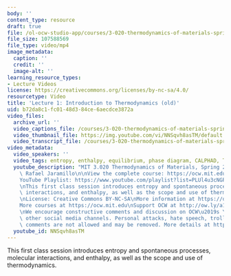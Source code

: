 ```yaml
---
body: ''
content_type: resource
draft: true
file: /ol-ocw-studio-app/courses/3-020-thermodynamics-of-materials-spring-2021/mit3_020s21_lecture_01_1080p_360p_16_9.mp4
file_size: 107588569
file_type: video/mp4
image_metadata:
  caption: ''
  credit: ''
  image-alt: ''
learning_resource_types:
- Lecture Videos
license: https://creativecommons.org/licenses/by-nc-sa/4.0/
resourcetype: Video
title: 'Lecture 1: Introduction to Thermodynamics (old)'
uid: b72da8c1-fc01-48d3-84ce-6aecdce3872a
video_files:
  archive_url: ''
  video_captions_file: /courses/3-020-thermodynamics-of-materials-spring-2021/168-p9iBH1bXwpDpDf9u1hZDR3RkOMj1u_transcript.webvtt
  video_thumbnail_file: https://img.youtube.com/vi/NNSqvh8asTM/default.jpg
  video_transcript_file: /courses/3-020-thermodynamics-of-materials-spring-2021/168-p9iBH1bXwpDpDf9u1hZDR3RkOMj1u_transcript.pdf
video_metadata:
  video_speakers: ''
  video_tags: entropy, enthalpy, equilibrium, phase diagram, CALPHAD, Thermocalc
  youtube_description: "MIT 3.020 Thermodynamics of Materials, Spring 2021\nInstructor:\
    \ Rafael Jaramillo\n\nView the complete course: https://ocw.mit.edu/courses/3-020-thermodynamics-of-materials-spring-2021/\n\
    YouTube Playlist: https://www.youtube.com/playlist?list=PLUl4u3cNGP61g-yRbJz4ghFPJLiok1HxX\n\
    \nThis first class session introduces entropy and spontaneous processes, molecular\
    \ interactions, and enthalpy, as well as the scope and use of thermodynamics.\n\
    \nLicense: Creative Commons BY-NC-SA\nMore information at https://ocw.mit.edu/terms\n\
    More courses at https://ocw.mit.edu\nSupport OCW at http://ow.ly/a1If50zVRlQ\n\
    \nWe encourage constructive comments and discussion on OCW\u2019s YouTube and\
    \ other social media channels. Personal attacks, hate speech, trolling, and inappropriate\
    \ comments are not allowed and may be removed. More details at https://ocw.mit.edu/comments."
  youtube_id: NNSqvh8asTM
---
```

This first class session introduces entropy and spontaneous processes, molecular interactions, and enthalpy, as well as the scope and use of thermodynamics.